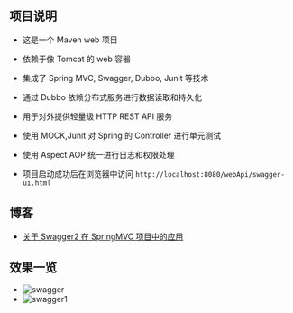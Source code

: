 ## 项目说明

- 这是一个 Maven web 项目

- 依赖于像 Tomcat 的 web 容器

- 集成了 Spring MVC, Swagger, Dubbo, Junit 等技术

- 通过 Dubbo 依赖分布式服务进行数据读取和持久化

- 用于对外提供轻量级 HTTP REST API 服务

- 使用 MOCK,Junit 对 Spring 的 Controller 进行单元测试

- 使用 Aspect AOP 统一进行日志和权限处理

- 项目启动成功后在浏览器中访问 `http://localhost:8080/webApi/swagger-ui.html`

## 博客

- [关于 Swagger2 在 SpringMVC 项目中的应用](http://ckjava.com/2017/06/14/Swagger2-SpringMVC/)

## 效果一览

- ![swagger](http://7xt8a6.com1.z0.glb.clouddn.com/swagger.PNG)
- ![swagger1](http://7xt8a6.com1.z0.glb.clouddn.com/swagger1.PNG)